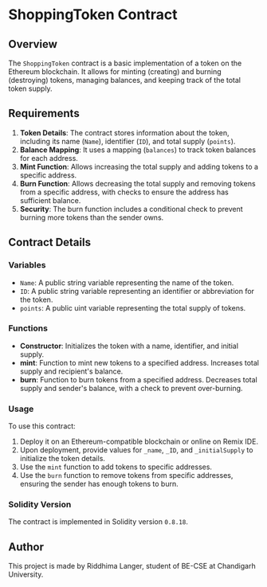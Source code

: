 # ShoppingToken Contract

## Overview
The `ShoppingToken` contract is a basic implementation of a token on the Ethereum blockchain. It allows for minting (creating) and burning (destroying) tokens, managing balances, and keeping track of the total token supply.

## Requirements
1. **Token Details**: The contract stores information about the token, including its name (`Name`), identifier (`ID`), and total supply (`points`).
2. **Balance Mapping**: It uses a mapping (`balances`) to track token balances for each address.
3. **Mint Function**: Allows increasing the total supply and adding tokens to a specific address.
4. **Burn Function**: Allows decreasing the total supply and removing tokens from a specific address, with checks to ensure the address has sufficient balance.
5. **Security**: The burn function includes a conditional check to prevent burning more tokens than the sender owns.

## Contract Details
### Variables
- `Name`: A public string variable representing the name of the token.
- `ID`: A public string variable representing an identifier or abbreviation for the token.
- `points`: A public uint variable representing the total supply of tokens.

### Functions
- **Constructor**: Initializes the token with a name, identifier, and initial supply.
- **mint**: Function to mint new tokens to a specified address. Increases total supply and recipient's balance.
- **burn**: Function to burn tokens from a specified address. Decreases total supply and sender's balance, with a check to prevent over-burning.

### Usage
To use this contract:
1. Deploy it on an Ethereum-compatible blockchain or online on Remix IDE.
2. Upon deployment, provide values for `_name`, `_ID`, and `_initialSupply` to initialize the token details.
3. Use the `mint` function to add tokens to specific addresses.
4. Use the `burn` function to remove tokens from specific addresses, ensuring the sender has enough tokens to burn.

### Solidity Version
The contract is implemented in Solidity version `0.8.18`.

## Author
This project is made by Riddhima Langer, student of BE-CSE at Chandigarh University.
